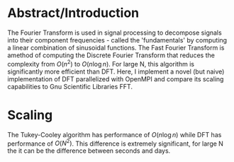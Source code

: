 # Abstract/Introduction
The Fourier Transform is used in signal processing to decompose signals into their component frequencies - called the 'fundamentals' by computing a   linear combination of sinusoidal functions. The Fast Fourier Transform is amethod of computing the Discrete Fourier Transform that reduces the complexity from $O(n^{2})$ to $O(n\log{n})$. For large N, this algorithm is significantly more efficient than DFT. Here, I implement a novel (but naive) implementation of DFT parallelized with OpenMPI and compare its scaling capabilities to Gnu Scientific Libraries FFT.

# Scaling
The Tukey-Cooley algorithm has performance of $O(n\log{n})$ while DFT has performance of $O(N^{2})$. This difference is extremely significant, for large N the it can be the difference between seconds and days.
